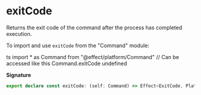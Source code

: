 # exitCode

Returns the exit code of the command after the process has completed
execution.

To import and use `exitCode` from the "Command" module:

ts
import \* as Command from "@effect/platform/Command"
// Can be accessed like this
Command.exitCode
undefined

**Signature**

```ts
export declare const exitCode: (self: Command) => Effect<ExitCode, PlatformError, CommandExecutor>
```
